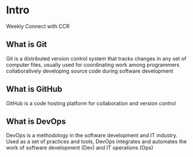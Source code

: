 # Intro

Weekly Connect with CCR

## What is Git

Git is a distributed version control system that tracks changes in any set of computer files, usually used for coordinating work among programmers collaboratively developing source code during software development

## What is GitHub

GitHub is a code hosting platform for collaboration and version control

## What is DevOps

DevOps is a methodology in the software development and IT industry. Used as a set of practices and tools, DevOps integrates and automates the work of software development (Dev) and IT operations (Ops)


